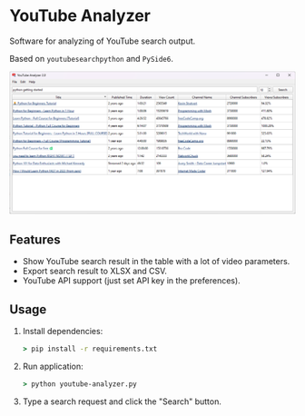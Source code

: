 # YouTube Analyzer

Software for analyzing of YouTube search output.

Based on `youtubesearchpython` and `PySide6`.

![main_window](doc/main_window.png)

## Features

- Show YouTube search result in the table with a lot of video parameters.
- Export search result to XLSX and CSV.
- YouTube API support (just set API key in the preferences).

## Usage

1. Install dependencies:
    ```cmd
    > pip install -r requirements.txt
    ```
2. Run application:
    ```cmd
    > python youtube-analyzer.py
    ```
3. Type a search request and click the "Search" button.
